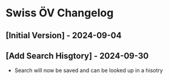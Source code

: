 # Swiss ÖV Changelog

## [Initial Version] - 2024-09-04
## [Add Search Hisgtory] - 2024-09-30
- Search will now be saved and can be looked up in a hisotry